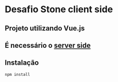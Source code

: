 # Desafio Stone client side 
## Projeto utilizando Vue.js 

## É necessário o [server side](https://github.com/AndersonFSP/DesafioStone-ServerSide) 

## Instalação
```
npm install
```
